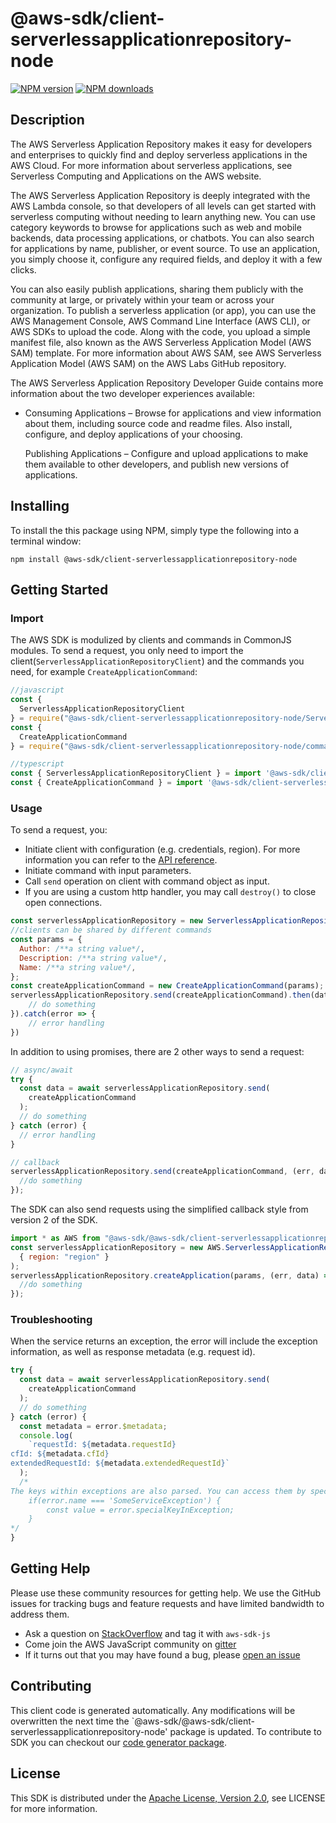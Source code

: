 # @aws-sdk/client-serverlessapplicationrepository-node

[![NPM version](https://img.shields.io/npm/v/@aws-sdk/client-serverlessapplicationrepository-node/preview.svg)](https://www.npmjs.com/package/@aws-sdk/client-serverlessapplicationrepository-node)
[![NPM downloads](https://img.shields.io/npm/dm/@aws-sdk/client-serverlessapplicationrepository-node.svg)](https://www.npmjs.com/package/@aws-sdk/client-serverlessapplicationrepository-node)

## Description

<p>The AWS Serverless Application Repository makes it easy for developers and enterprises to quickly find
 and deploy serverless applications in the AWS Cloud. For more information about serverless applications,
 see Serverless Computing and Applications on the AWS website.</p><p>The AWS Serverless Application Repository is deeply integrated with the AWS Lambda console, so that developers of 
 all levels can get started with serverless computing without needing to learn anything new. You can use category 
 keywords to browse for applications such as web and mobile backends, data processing applications, or chatbots. 
 You can also search for applications by name, publisher, or event source. To use an application, you simply choose it, 
 configure any required fields, and deploy it with a few clicks. </p><p>You can also easily publish applications, sharing them publicly with the community at large, or privately
 within your team or across your organization. To publish a serverless application (or app), you can use the
 AWS Management Console, AWS Command Line Interface (AWS CLI), or AWS SDKs to upload the code. Along with the
 code, you upload a simple manifest file, also known as the AWS Serverless Application Model (AWS SAM) template.
 For more information about AWS SAM, see AWS Serverless Application Model (AWS SAM) on the AWS Labs
 GitHub repository.</p><p>The AWS Serverless Application Repository Developer Guide contains more information about the two developer
 experiences available:</p><ul>
 <li>
 <p>Consuming Applications – Browse for applications and view information about them, including
 source code and readme files. Also install, configure, and deploy applications of your choosing. </p>
 <p>Publishing Applications – Configure and upload applications to make them available to other
 developers, and publish new versions of applications. </p>
 </li>
 </ul>

## Installing

To install the this package using NPM, simply type the following into a terminal window:

```
npm install @aws-sdk/client-serverlessapplicationrepository-node
```

## Getting Started

### Import

The AWS SDK is modulized by clients and commands in CommonJS modules. To send a request, you only need to import the client(`ServerlessApplicationRepositoryClient`) and the commands you need, for example `CreateApplicationCommand`:

```javascript
//javascript
const {
  ServerlessApplicationRepositoryClient
} = require("@aws-sdk/client-serverlessapplicationrepository-node/ServerlessApplicationRepositoryClient");
const {
  CreateApplicationCommand
} = require("@aws-sdk/client-serverlessapplicationrepository-node/commands/CreateApplicationCommand");
```

```javascript
//typescript
const { ServerlessApplicationRepositoryClient } = import '@aws-sdk/client-serverlessapplicationrepository-node/ServerlessApplicationRepositoryClient';
const { CreateApplicationCommand } = import '@aws-sdk/client-serverlessapplicationrepository-node/commands/CreateApplicationCommand';
```

### Usage

To send a request, you:

- Initiate client with configuration (e.g. credentials, region). For more information you can refer to the [API reference][].
- Initiate command with input parameters.
- Call `send` operation on client with command object as input.
- If you are using a custom http handler, you may call `destroy()` to close open connections.

```javascript
const serverlessApplicationRepository = new ServerlessApplicationRepositoryClient({region: 'region'});
//clients can be shared by different commands
const params = {
  Author: /**a string value*/,
  Description: /**a string value*/,
  Name: /**a string value*/,
};
const createApplicationCommand = new CreateApplicationCommand(params);
serverlessApplicationRepository.send(createApplicationCommand).then(data => {
    // do something
}).catch(error => {
    // error handling
})
```

In addition to using promises, there are 2 other ways to send a request:

```javascript
// async/await
try {
  const data = await serverlessApplicationRepository.send(
    createApplicationCommand
  );
  // do something
} catch (error) {
  // error handling
}
```

```javascript
// callback
serverlessApplicationRepository.send(createApplicationCommand, (err, data) => {
  //do something
});
```

The SDK can also send requests using the simplified callback style from version 2 of the SDK.

```javascript
import * as AWS from "@aws-sdk/@aws-sdk/client-serverlessapplicationrepository-node/ServerlessApplicationRepository";
const serverlessApplicationRepository = new AWS.ServerlessApplicationRepository(
  { region: "region" }
);
serverlessApplicationRepository.createApplication(params, (err, data) => {
  //do something
});
```

### Troubleshooting

When the service returns an exception, the error will include the exception information, as well as response metadata (e.g. request id).

```javascript
try {
  const data = await serverlessApplicationRepository.send(
    createApplicationCommand
  );
  // do something
} catch (error) {
  const metadata = error.$metadata;
  console.log(
    `requestId: ${metadata.requestId}
cfId: ${metadata.cfId}
extendedRequestId: ${metadata.extendedRequestId}`
  );
  /*
The keys within exceptions are also parsed. You can access them by specifying exception names:
    if(error.name === 'SomeServiceException') {
        const value = error.specialKeyInException;
    }
*/
}
```

## Getting Help

Please use these community resources for getting help. We use the GitHub issues for tracking bugs and feature requests and have limited bandwidth to address them.

- Ask a question on [StackOverflow](https://stackoverflow.com/questions/tagged/aws-sdk-js) and tag it with `aws-sdk-js`
- Come join the AWS JavaScript community on [gitter](https://gitter.im/aws/aws-sdk-js-v3)
- If it turns out that you may have found a bug, please [open an issue](https://github.com/aws/aws-sdk-js-v3/issues)

## Contributing

This client code is generated automatically. Any modifications will be overwritten the next time the `@aws-sdk/@aws-sdk/client-serverlessapplicationrepository-node' package is updated. To contribute to SDK you can checkout our [code generator package][].

## License

This SDK is distributed under the
[Apache License, Version 2.0](http://www.apache.org/licenses/LICENSE-2.0),
see LICENSE for more information.

[code generator package]: https://github.com/aws/aws-sdk-js-v3/tree/master/packages/service-types-generator
[api reference]: https://docs.aws.amazon.com/AWSJavaScriptSDK/latest/
